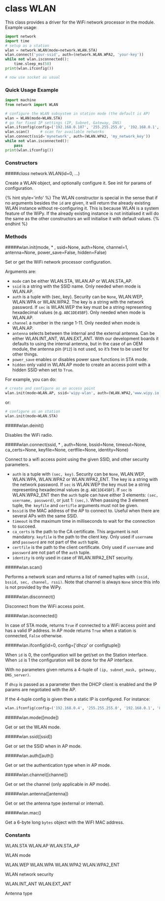 # class WLAN
This class provides a driver for the WiFi network processor in the module. Example usage:

```python
import network
import time
# setup as a station
wlan = network.WLAN(mode=network.WLAN.STA)
wlan.connect('your-ssid', auth=(network.WLAN.WPA2, 'your-key'))
while not wlan.isconnected():
    time.sleep_ms(50)
print(wlan.ifconfig())

# now use socket as usual
```

### Quick Usage Example

```python
import machine
from network import WLAN

# configure the WLAN subsystem in station mode (the default is AP)
wlan = WLAN(mode=WLAN.STA)
# go for fixed IP settings (IP, Subnet, Gateway, DNS)
wlan.ifconfig(config=('192.168.0.107', '255.255.255.0', '192.168.0.1', '192.168.0.1'))
wlan.scan()     # scan for available networks
wlan.connect(ssid='mynetwork', auth=(WLAN.WPA2, 'my_network_key'))
while not wlan.isconnected():
    pass
print(wlan.ifconfig())
```

### Constructors

#####<class><i>class</i> network.WLAN(id=0, ...)</class>

Create a WLAN object, and optionally configure it. See init for params of configuration.

{% hint style='info' %}
The WLAN constructor is special in the sense that if no arguments besides the `id` are given, it will return the already existing WLAN instance without re-configuring it. This is because WLAN is a system feature of the WiPy. If the already existing instance is not initialised it will do the same as the other constructors an will initialise it with default values.
{% endhint %}

### Methods

#####<function>wlan.init(mode, * , ssid=None, auth=None, channel=1, antenna=None, power_save=False, hidden=False)</function>

Set or get the WiFi network processor configuration.

Arguments are:

- `mode` can be either <constant>WLAN.STA</constant>, <constant>WLAN.AP</constant> or <constant>WLAN.STA_AP</constant>.
- `ssid` is a string with the SSID name. Only needed when mode is <constant>WLAN.AP</constant>.
- `auth` is a tuple with (sec, key). Security can be `None`, <constant>WLAN.WEP</constant>, <constant>WLAN.WPA</constant> or <constant>WLAN.WPA2</constant>. The key is a string with the network password. If `sec` is <constant>WLAN.WEP</constant> the key must be a string representing hexadecimal values (e.g. `ABC1DE45BF`). Only needed when mode is <constant>WLAN.AP</constant>.
- `channel` a number in the range 1-11. Only needed when mode is <constant>WLAN.AP</constant>.
- `antenna` selects between the internal and the external antenna. Can be either
<constant>WLAN.INT_ANT</constant>, <constant>WLAN.EXT_ANT</constant>.
With our development boards it defaults to using the internal antenna, but in
the case of an OEM module, the antenna pin (`P12`) is not used, so it’s free to be
used for other things.
- `power_save` enables or disables power save functions in STA mode.
- `hidden` only valid in <constant>WLAN.AP</constant> mode to create an access point with a hidden SSID when set to `True`.

For example, you can do:

```python
# create and configure as an access point
wlan.init(mode=WLAN.AP, ssid='wipy-wlan', auth=(WLAN.WPA2,'www.wipy.io'), channel=7, antenna=WLAN.INT_ANT)
```

or:

```python
# configure as an station
wlan.init(mode=WLAN.STA)
```

#####<function>wlan.deinit()</function>

Disables the WiFi radio.

#####<function>wlan.connect(ssid, * , auth=None, bssid=None, timeout=None, ca_certs=None, keyfile=None, certfile=None, identity=None)</function>

Connect to a wifi access point using the given SSID, and other security parameters.

- `auth` is a tuple with `(sec, key)`. Security can be `None`, <constant>WLAN.WEP</constant>, <constant>WLAN.WPA</constant>, <constant>WLAN.WPA2</constant> or <constant>WLAN.WPA2_ENT</constant>. The key is a string with the network password. If `sec` is <constant>WLAN.WEP</constant> the key must be a string representing hexadecimal values (e.g. `ABC1DE45BF`). If `sec` is <constant>WLAN.WPA2_ENT</constant> then the `auth` tuple can have either 3 elements: `(sec, username, password)`, or just 1: `(sec,)`. When passing the 3 element tuple, the` keyfile` and `certifle` arguments must not be given.
- `bssid` is the MAC address of the AP to connect to. Useful when there are several APs with the same SSID.
- `timeout` is the maximum time in milliseconds to wait for the connection to succeed.
- `ca_certs` is the path to the CA certificate. This argument is not mandatory.
`keyfile` is the path to the client key. Only used if `username` and `password` are not part of the `auth` tuple.
- `certfile` is the path to the client certificate. Only used if `username` and `password` are not part of the `auth` tuple.
- `identity` is only used in case of <constant>WLAN.WPA2_ENT</constant> security.

#####<function>wlan.scan()</function>

Performs a network scan and returns a list of named tuples with `(ssid, bssid, sec, channel, rssi)`. Note that channel is always `None` since this info is not provided by the WiPy.

#####<function>wlan.disconnect()</function>

Disconnect from the WiFi access point.

#####<function>wlan.isconnected()</function>

In case of STA mode, returns `True` if connected to a WiFi access point and has a valid IP address. In AP mode returns `True` when a station is connected, `False` otherwise.

#####<function>wlan.ifconfig(id=0, config=['dhcp' or configtuple])</function>

When `id` is 0, the configuration will be get/set on the Station interface. When `id` is 1 the configuration will be done for the AP interface.

With no parameters given returns a 4-tuple of `(ip, subnet_mask, gateway, DNS_server)`.

If `dhcp` is passed as a parameter then the DHCP client is enabled and the IP params are negotiated with the AP.

If the 4-tuple config is given then a static IP is configured. For instance:

```python
wlan.ifconfig(config=('192.168.0.4', '255.255.255.0', '192.168.0.1', '8.8.8.8'))
```

#####<function>wlan.mode([mode])</function>

Get or set the WLAN mode.

#####<function>wlan.ssid([ssid])</function>

Get or set the SSID when in AP mode.

#####<function>wlan.auth([auth])</function>

Get or set the authentication type when in AP mode.

#####<function>wlan.channel([channel])</function>

Get or set the channel (only applicable in AP mode).

#####<function>wlan.antenna([antenna])</function>

Get or set the antenna type (external or internal).

#####<function>wlan.mac()</function>

Get a 6-byte long `bytes` object with the WiFI MAC address.

### Constants

<constant>WLAN.STA</constant> <constant>WLAN.AP</constant> <constant>WLAN.STA_AP</constant>

WLAN mode

<constant>WLAN.WEP</constant> <constant>WLAN.WPA</constant> <constant>WLAN.WPA2</constant> <constant>WLAN.WPA2_ENT</constant>

WLAN network security

<constant>WLAN.INT_ANT</constant> <constant>WLAN.EXT_ANT</constant>

Antenna type
